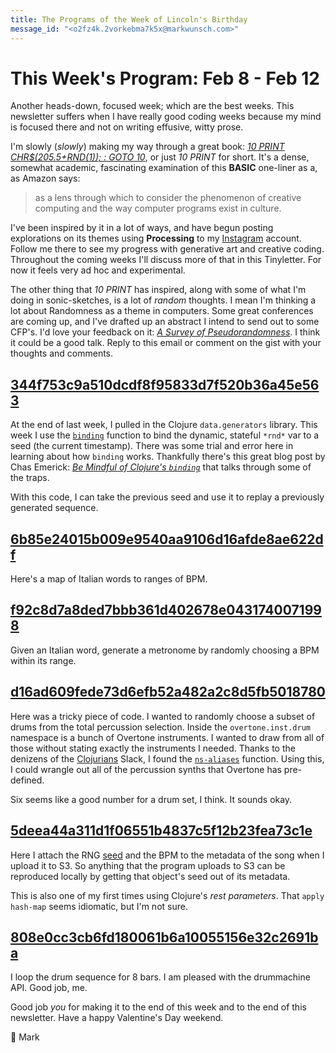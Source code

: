 ```yaml
---
title: The Programs of the Week of Lincoln's Birthday
message_id: "<o2fz4k.2vorkebma7k5x@markwunsch.com>"
---
```


This Week's Program: Feb 8 - Feb 12
===================================

Another heads-down, focused week; which are the best weeks. This
newsletter suffers when I have really good coding weeks because my
mind is focused there and not on writing effusive, witty prose.

I'm slowly (*slowly*) making my way through a great book:
[*10 PRINT CHR$(205.5+RND(1)); : GOTO 10*](http://www.amazon.com/10-PRINT-CHR-205-5-RND/dp/0262526743/),
or just *10 PRINT* for short. It's a dense, somewhat academic,
fascinating examination of this **BASIC** one-liner as a, as Amazon
says:

> as a lens through which to consider the phenomenon of creative
> computing and the way computer programs exist in culture.

I've been inspired by it in a lot of ways, and have begun posting
explorations on its themes using **Processing** to my
[Instagram](https://www.instagram.com/mwunsch/) account. Follow me
there to see my progress with generative art and creative
coding. Throughout the coming weeks I'll discuss more of that in this
Tinyletter. For now it feels very ad hoc and experimental.

The other thing that *10 PRINT* has inspired, along with some of what
I'm doing in sonic-sketches, is a lot of *random* thoughts. I mean I'm
thinking a lot about Randomness as a theme in computers. Some great
conferences are coming up, and I've drafted up an abstract I intend to
send out to some CFP's. I'd love your feedback on it:
[*A Survey of Pseudorandomness*](https://gist.github.com/mwunsch/647d763e1ce91bfef7d2). I
think it could be a good talk. Reply to this email or comment on the
gist with your thoughts and comments.

## [344f753c9a510dcdf8f95833d7f520b36a45e563][rnd-binding]

At the end of last week, I pulled in the Clojure `data.generators`
library. This week I use the
[`binding`](http://clojuredocs.org/clojure.core/binding) function to
bind the dynamic, stateful `*rnd*` var to a seed (the current
timestamp). There was some trial and error here in learning about how
`binding` works. Thankfully there's this great blog post by Chas
Emerick:
[*Be Mindful of Clojure's `binding`*](http://cemerick.com/2009/11/03/be-mindful-of-clojures-binding/)
that talks through some of the traps.

With this code, I can take the previous seed and use it to replay a
previously generated sequence.

## [6b85e24015b009e9540aa9106d16afde8ae622df][tempo-map]

Here's a map of Italian words to ranges of BPM.

## [f92c8d7a8ded7bbb361d402678e0431740071998][rand-metronome]

Given an Italian word, generate a metronome by randomly choosing a BPM
within its range.

## [d16ad609fede73d6efb52a482a2c8d5fb5018780][rand-percussion]

Here was a tricky piece of code. I wanted to randomly choose a subset
of drums from the total percussion selection. Inside the
`overtone.inst.drum` namespace is a bunch of Overtone instruments. I
wanted to draw from all of those without stating exactly the
instruments I needed. Thanks to the denizens of the
[Clojurians](http://clojurians.net/) Slack, I found the
[`ns-aliases`](https://clojuredocs.org/clojure.core/ns-aliases)
function. Using this, I could wrangle out all of the percussion synths
that Overtone has pre-defined.

Six seems like a good number for a drum set, I think. It sounds okay.

## [5deea44a311d1f06551b4837c5f12b23fea73c1e][s3-metadata]

Here I attach the RNG
[seed](https://en.wikipedia.org/wiki/Random_seed) and the BPM to the
metadata of the song when I upload it to S3. So anything that the
program uploads to S3 can be reproduced locally by getting that
object's seed out of its metadata.

This is also one of my first times using Clojure's *rest
parameters*. That `apply hash-map` seems idiomatic, but I'm not sure.

## [808e0cc3cb6fd180061b6a10055156e32c2691ba][loop-sequence]

I loop the drum sequence for 8 bars. I am pleased with the drummachine
API. Good job, me.

Good job *you* for making it to the end of this week and to the end of
this newsletter. Have a happy Valentine's Day weekend.

🎲 Mark

[rnd-binding]: https://github.com/mwunsch/sonic-sketches/commit/344f753c9a510dcdf8f95833d7f520b36a45e563 "Dynamically binding the seed for an RNG"

[tempo-map]: https://github.com/mwunsch/sonic-sketches/commit/6b85e24015b009e9540aa9106d16afde8ae622df "A map of Italian words to BPM ranges"

[rand-metronome]: https://github.com/mwunsch/sonic-sketches/commit/f92c8d7a8ded7bbb361d402678e0431740071998 "Choose a random BPM from a tempo"

[rand-percussion]: https://github.com/mwunsch/sonic-sketches/commit/d16ad609fede73d6efb52a482a2c8d5fb5018780 "Choose from a list of drums"

[s3-metadata]: https://github.com/mwunsch/sonic-sketches/commit/5deea44a311d1f06551b4837c5f12b23fea73c1e "Add user metadata to s3 object upload"

[loop-sequence]: https://github.com/mwunsch/sonic-sketches/commit/808e0cc3cb6fd180061b6a10055156e32c2691ba "Loop sequence for 8 bars"
